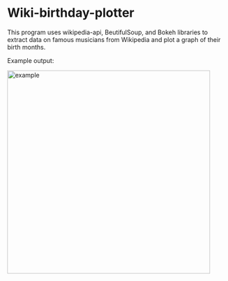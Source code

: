 # Wiki-birthday-plotter
This program uses wikipedia-api, BeutifulSoup, and Bokeh libraries to extract data on famous musicians from Wikipedia and plot a graph of their birth months.

Example output:

<img width="465" alt="example" src="https://user-images.githubusercontent.com/110558807/191041529-2087da25-b1a5-4785-8e3c-d316b362f867.png">
